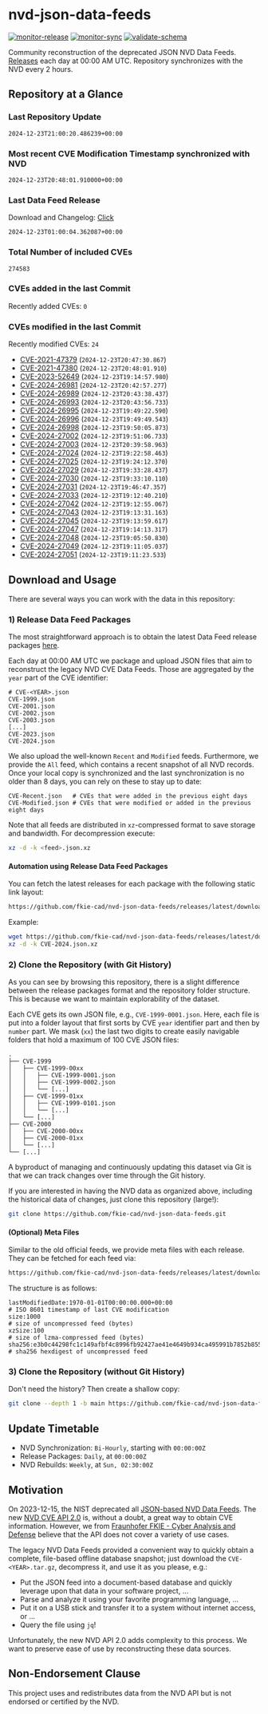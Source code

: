# nvd-json-data-feeds

[![monitor-release](https://github.com/fkie-cad/nvd-json-data-feeds/actions/workflows/monitor_release.yml/badge.svg)](https://github.com/fkie-cad/nvd-json-data-feeds/actions/workflows/monitor_release.yml)
[![monitor-sync](https://github.com/fkie-cad/nvd-json-data-feeds/actions/workflows/monitor_sync.yml/badge.svg)](https://github.com/fkie-cad/nvd-json-data-feeds/actions/workflows/monitor_sync.yml)
[![validate-schema](https://github.com/fkie-cad/nvd-json-data-feeds/actions/workflows/validate_schema.yml/badge.svg)](https://github.com/fkie-cad/nvd-json-data-feeds/actions/workflows/validate_schema.yml)

Community reconstruction of the deprecated JSON NVD Data Feeds.
[Releases](https://github.com/fkie-cad/nvd-json-data-feeds/releases/latest) each day at 00:00 AM UTC.
Repository synchronizes with the NVD every 2 hours.

## Repository at a Glance

### Last Repository Update

```plain
2024-12-23T21:00:20.486239+00:00
```

### Most recent CVE Modification Timestamp synchronized with NVD

```plain
2024-12-23T20:48:01.910000+00:00
```

### Last Data Feed Release

Download and Changelog: [Click](https://github.com/fkie-cad/nvd-json-data-feeds/releases/latest)

```plain
2024-12-23T01:00:04.362087+00:00
```

### Total Number of included CVEs

```plain
274583
```

### CVEs added in the last Commit

Recently added CVEs: `0`



### CVEs modified in the last Commit

Recently modified CVEs: `24`

- [CVE-2021-47379](CVE-2021/CVE-2021-473xx/CVE-2021-47379.json) (`2024-12-23T20:47:30.867`)
- [CVE-2021-47380](CVE-2021/CVE-2021-473xx/CVE-2021-47380.json) (`2024-12-23T20:48:01.910`)
- [CVE-2023-52649](CVE-2023/CVE-2023-526xx/CVE-2023-52649.json) (`2024-12-23T19:14:57.980`)
- [CVE-2024-26981](CVE-2024/CVE-2024-269xx/CVE-2024-26981.json) (`2024-12-23T20:42:57.277`)
- [CVE-2024-26989](CVE-2024/CVE-2024-269xx/CVE-2024-26989.json) (`2024-12-23T20:43:38.437`)
- [CVE-2024-26993](CVE-2024/CVE-2024-269xx/CVE-2024-26993.json) (`2024-12-23T20:43:56.733`)
- [CVE-2024-26995](CVE-2024/CVE-2024-269xx/CVE-2024-26995.json) (`2024-12-23T19:49:22.590`)
- [CVE-2024-26996](CVE-2024/CVE-2024-269xx/CVE-2024-26996.json) (`2024-12-23T19:49:49.543`)
- [CVE-2024-26998](CVE-2024/CVE-2024-269xx/CVE-2024-26998.json) (`2024-12-23T19:50:05.873`)
- [CVE-2024-27002](CVE-2024/CVE-2024-270xx/CVE-2024-27002.json) (`2024-12-23T19:51:06.733`)
- [CVE-2024-27003](CVE-2024/CVE-2024-270xx/CVE-2024-27003.json) (`2024-12-23T20:39:58.963`)
- [CVE-2024-27024](CVE-2024/CVE-2024-270xx/CVE-2024-27024.json) (`2024-12-23T19:22:58.463`)
- [CVE-2024-27025](CVE-2024/CVE-2024-270xx/CVE-2024-27025.json) (`2024-12-23T19:24:12.370`)
- [CVE-2024-27029](CVE-2024/CVE-2024-270xx/CVE-2024-27029.json) (`2024-12-23T19:33:28.437`)
- [CVE-2024-27030](CVE-2024/CVE-2024-270xx/CVE-2024-27030.json) (`2024-12-23T19:33:10.110`)
- [CVE-2024-27031](CVE-2024/CVE-2024-270xx/CVE-2024-27031.json) (`2024-12-23T19:46:47.357`)
- [CVE-2024-27033](CVE-2024/CVE-2024-270xx/CVE-2024-27033.json) (`2024-12-23T19:12:40.210`)
- [CVE-2024-27042](CVE-2024/CVE-2024-270xx/CVE-2024-27042.json) (`2024-12-23T19:12:55.067`)
- [CVE-2024-27043](CVE-2024/CVE-2024-270xx/CVE-2024-27043.json) (`2024-12-23T19:13:31.163`)
- [CVE-2024-27045](CVE-2024/CVE-2024-270xx/CVE-2024-27045.json) (`2024-12-23T19:13:59.617`)
- [CVE-2024-27047](CVE-2024/CVE-2024-270xx/CVE-2024-27047.json) (`2024-12-23T19:14:13.317`)
- [CVE-2024-27048](CVE-2024/CVE-2024-270xx/CVE-2024-27048.json) (`2024-12-23T19:05:50.830`)
- [CVE-2024-27049](CVE-2024/CVE-2024-270xx/CVE-2024-27049.json) (`2024-12-23T19:11:05.037`)
- [CVE-2024-27051](CVE-2024/CVE-2024-270xx/CVE-2024-27051.json) (`2024-12-23T19:11:23.533`)


## Download and Usage

There are several ways you can work with the data in this repository:

### 1) Release Data Feed Packages

The most straightforward approach is to obtain the latest Data Feed release packages [here](https://github.com/fkie-cad/nvd-json-data-feeds/releases/latest).

Each day at 00:00 AM UTC we package and upload JSON files that aim to reconstruct the legacy NVD CVE Data Feeds.
Those are aggregated by the `year` part of the CVE identifier:

```
# CVE-<YEAR>.json
CVE-1999.json
CVE-2001.json
CVE-2002.json
CVE-2003.json
[...]
CVE-2023.json
CVE-2024.json
```

We also upload the well-known `Recent` and `Modified` feeds.
Furthermore, we provide the `All` feed, which contains a recent snapshot of all NVD records.
Once your local copy is synchronized and the last synchronization is no older than 8 days, you can rely on these to stay up to date:

```plain
CVE-Recent.json   # CVEs that were added in the previous eight days
CVE-Modified.json # CVEs that were modified or added in the previous eight days
```

Note that all feeds are distributed in `xz`-compressed format to save storage and bandwidth.
For decompression execute:

```sh
xz -d -k <feed>.json.xz
```

#### Automation using Release Data Feed Packages

You can fetch the latest releases for each package with the following static link layout:

```sh
https://github.com/fkie-cad/nvd-json-data-feeds/releases/latest/download/CVE-<YEAR>.json.xz
```

Example:

```sh
wget https://github.com/fkie-cad/nvd-json-data-feeds/releases/latest/download/CVE-2024.json.xz
xz -d -k CVE-2024.json.xz
```

### 2) Clone the Repository (with Git History)

As you can see by browsing this repository, there is a slight difference between the release packages format and the repository folder structure.
This is because we want to maintain explorability of the dataset.

Each CVE gets its own JSON file, e.g., `CVE-1999-0001.json`.
Here, each file is put into a folder layout that first sorts by CVE `year` identifier part and then by `number` part.
We mask (`xx`) the last two digits to create easily navigable folders that hold a maximum of 100 CVE JSON files:

```plain
.
├── CVE-1999
│   ├── CVE-1999-00xx
│   │   ├── CVE-1999-0001.json
│   │   ├── CVE-1999-0002.json
│   │   └── [...]
│   ├── CVE-1999-01xx
│   │   ├── CVE-1999-0101.json
│   │   └── [...]
│   └── [...]
├── CVE-2000
│   ├── CVE-2000-00xx
│   ├── CVE-2000-01xx
│   └── [...]
└── [...]
```

A byproduct of managing and continuously updating this dataset via Git is that we can track changes over time through the Git history.

If you are interested in having the NVD data as organized above, including the historical data of changes, just clone this repository (large!):

```sh
git clone https://github.com/fkie-cad/nvd-json-data-feeds.git
```

#### (Optional) Meta Files

Similar to the old official feeds, we provide meta files with each release. They can be fetched for each feed via:

```sh
https://github.com/fkie-cad/nvd-json-data-feeds/releases/latest/download/CVE-<YEAR>.meta
```

The structure is as follows:

```plain
lastModifiedDate:1970-01-01T00:00:00.000+00:00                          # ISO 8601 timestamp of last CVE modification
size:1000                                                               # size of uncompressed feed (bytes)
xzSize:100                                                              # size of lzma-compressed feed (bytes)
sha256:e3b0c44298fc1c149afbf4c8996fb92427ae41e4649b934ca495991b7852b855 # sha256 hexdigest of uncompressed feed
```

### 3) Clone the Repository (without Git History)

Don't need the history? Then create a shallow copy:

```sh
git clone --depth 1 -b main https://github.com/fkie-cad/nvd-json-data-feeds.git
```


## Update Timetable

* NVD Synchronization: `Bi-Hourly`, starting with `00:00:00Z`
* Release Packages: `Daily`, at `00:00:00Z`
* NVD Rebuilds: `Weekly`, at `Sun, 02:30:00Z`


## Motivation

On 2023-12-15, the NIST deprecated all [JSON-based NVD Data Feeds](https://nvd.nist.gov/vuln/data-feeds#divRetirementBanner-1).
The new [NVD CVE API 2.0](https://nvd.nist.gov/developers/vulnerabilities) is, without a doubt, a great way to obtain CVE information.
However, we from [Fraunhofer FKIE - Cyber Analysis and Defense](https://www.fkie.fraunhofer.de/en/departments/cad.html) believe that the API does not cover a variety of use cases.

The legacy NVD Data Feeds provided a convenient way to quickly obtain a complete, file-based offline database snapshot; just download the `CVE-<YEAR>.tar.gz`, decompress it, and use it as you please, e.g.:

- Put the JSON feed into a document-based database and quickly leverage upon that data in your software project, ...
- Parse and analyze it using your favorite programming language, ...
- Put it on a USB stick and transfer it to a system without internet access, or ...
- Query the file using `jq`!

Unfortunately, the new NVD API 2.0 adds complexity to this process.
We want to preserve ease of use by reconstructing these data sources.

## Non-Endorsement Clause

This project uses and redistributes data from the NVD API but is not endorsed or certified by the NVD.
